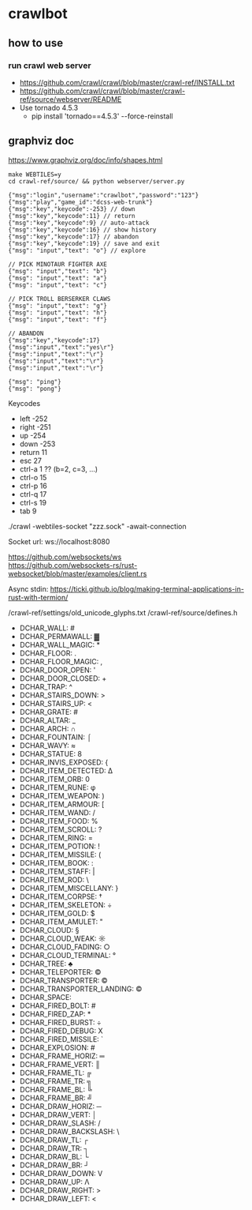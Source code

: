 # crawlbot

## how to use

### run crawl web server

* https://github.com/crawl/crawl/blob/master/crawl-ref/INSTALL.txt
* https://github.com/crawl/crawl/blob/master/crawl-ref/source/webserver/README
* Use tornado 4.5.3
  * pip install 'tornado==4.5.3' --force-reinstall

## graphviz doc
https://www.graphviz.org/doc/info/shapes.html


```
make WEBTILES=y
cd crawl-ref/source/ && python webserver/server.py

{"msg":"login","username":"crawlbot","password":"123"}
{"msg":"play","game_id":"dcss-web-trunk"}
{"msg":"key","keycode":-253} // down
{"msg":"key","keycode":11} // return
{"msg":"key","keycode":9} // auto-attack
{"msg":"key","keycode":16} // show history
{"msg":"key","keycode":17} // abandon
{"msg":"key","keycode":19} // save and exit
{"msg": "input","text": "o"} // explore

// PICK MINOTAUR FIGHTER AXE
{"msg": "input","text": "b"}
{"msg": "input","text": "a"}
{"msg": "input","text": "c"}

// PICK TROLL BERSERKER CLAWS
{"msg": "input","text": "g"}
{"msg": "input","text": "h"}
{"msg": "input","text": "f"}

// ABANDON
{"msg":"key","keycode":17}
{"msg":"input","text":"yes\r"}
{"msg":"input","text":"\r"}
{"msg":"input","text":"\r"}
{"msg":"input","text":"\r"}

{"msg": "ping"}
{"msg": "pong"}
```

Keycodes  
* left -252
* right -251
* up -254
* down -253
* return 11
* esc 27
* ctrl-a 1 ?? (b=2, c=3, ...)
* ctrl-o 15
* ctrl-p 16
* ctrl-q 17
* ctrl-s 19
* tab 9


./crawl -webtiles-socket "zzz.sock" -await-connection

Socket url: ws://localhost:8080

https://github.com/websockets/ws  
https://github.com/websockets-rs/rust-websocket/blob/master/examples/client.rs


Async stdin:
https://ticki.github.io/blog/making-terminal-applications-in-rust-with-termion/


/crawl-ref/settings/old_unicode_glyphs.txt
/crawl-ref/source/defines.h

* DCHAR_WALL: #
* DCHAR_PERMAWALL: ▓
* DCHAR_WALL_MAGIC: *
* DCHAR_FLOOR: .
* DCHAR_FLOOR_MAGIC: ,
* DCHAR_DOOR_OPEN: '
* DCHAR_DOOR_CLOSED: +
* DCHAR_TRAP: ^
* DCHAR_STAIRS_DOWN: >
* DCHAR_STAIRS_UP: <
* DCHAR_GRATE: #
* DCHAR_ALTAR: _
* DCHAR_ARCH: ∩
* DCHAR_FOUNTAIN: ⌠
* DCHAR_WAVY: ≈
* DCHAR_STATUE: 8
* DCHAR_INVIS_EXPOSED: {
* DCHAR_ITEM_DETECTED: ∆
* DCHAR_ITEM_ORB: 0
* DCHAR_ITEM_RUNE: φ
* DCHAR_ITEM_WEAPON: )
* DCHAR_ITEM_ARMOUR: [
* DCHAR_ITEM_WAND: /
* DCHAR_ITEM_FOOD: %
* DCHAR_ITEM_SCROLL: ?
* DCHAR_ITEM_RING: =
* DCHAR_ITEM_POTION: !
* DCHAR_ITEM_MISSILE: (
* DCHAR_ITEM_BOOK: :
* DCHAR_ITEM_STAFF: |
* DCHAR_ITEM_ROD: \
* DCHAR_ITEM_MISCELLANY: }
* DCHAR_ITEM_CORPSE: †
* DCHAR_ITEM_SKELETON: ÷
* DCHAR_ITEM_GOLD: $
* DCHAR_ITEM_AMULET: "
* DCHAR_CLOUD: §
* DCHAR_CLOUD_WEAK: ☼
* DCHAR_CLOUD_FADING: ○
* DCHAR_CLOUD_TERMINAL: °
* DCHAR_TREE: ♣
* DCHAR_TELEPORTER: ©
* DCHAR_TRANSPORTER: ©
* DCHAR_TRANSPORTER_LANDING: ©
* DCHAR_SPACE:  
* DCHAR_FIRED_BOLT: #
* DCHAR_FIRED_ZAP: *
* DCHAR_FIRED_BURST: ÷
* DCHAR_FIRED_DEBUG: X
* DCHAR_FIRED_MISSILE: `
* DCHAR_EXPLOSION: #
* DCHAR_FRAME_HORIZ: ═
* DCHAR_FRAME_VERT: ║
* DCHAR_FRAME_TL: ╔
* DCHAR_FRAME_TR: ╗
* DCHAR_FRAME_BL: ╚
* DCHAR_FRAME_BR: ╝
* DCHAR_DRAW_HORIZ: ─
* DCHAR_DRAW_VERT: │
* DCHAR_DRAW_SLASH: /
* DCHAR_DRAW_BACKSLASH: \
* DCHAR_DRAW_TL: ┌
* DCHAR_DRAW_TR: ┐
* DCHAR_DRAW_BL: └
* DCHAR_DRAW_BR: ┘
* DCHAR_DRAW_DOWN: V
* DCHAR_DRAW_UP: Λ
* DCHAR_DRAW_RIGHT: >
* DCHAR_DRAW_LEFT: <
